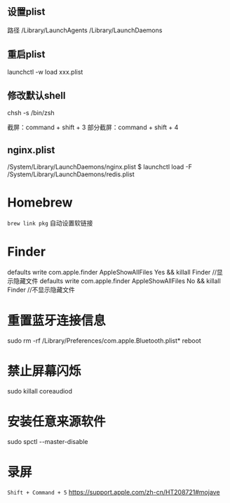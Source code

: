 ## 设置plist
路径
/Library/LaunchAgents
/Library/LaunchDaemons
## 重启plist
launchctl -w load xxx.plist
## 修改默认shell
chsh -s /bin/zsh

截屏：command + shift + 3
部分截屏：command + shift + 4

## nginx.plist
/System/Library/LaunchDaemons/nginx.plist
$ launchctl load -F /System/Library/LaunchDaemons/redis.plist

# Homebrew
`brew link pkg` 自动设置软链接

# Finder
defaults write com.apple.finder AppleShowAllFiles Yes && killall Finder //显示隐藏文件
defaults write com.apple.finder AppleShowAllFiles No && killall Finder //不显示隐藏文件

# 重置蓝牙连接信息
sudo rm -rf /Library/Preferences/com.apple.Bluetooth.plist*
reboot

# 禁止屏幕闪烁
sudo killall coreaudiod

# 安装任意来源软件
sudo spctl --master-disable

# 录屏
`Shift + Command + 5`
https://support.apple.com/zh-cn/HT208721#mojave
